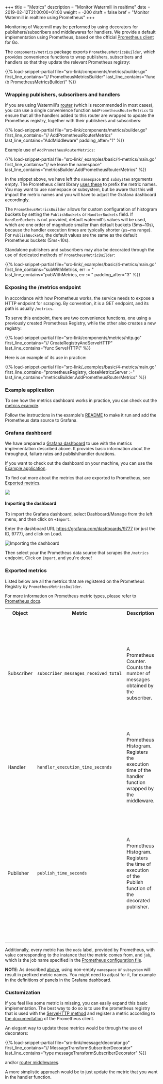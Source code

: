 +++
title = "Metrics"
description = "Monitor Watermill in realtime"
date = 2019-02-12T21:00:00+01:00
weight = -200
draft = false
bref = "Monitor Watermill in realtime using Prometheus"
+++

Monitoring of Watermill may be performed by using decorators for publishers/subscribers and middlewares for handlers. 
We provide a default implementation using Prometheus, based on the official [Prometheus client](https://github.com/prometheus/client_golang) for Go.

The `components/metrics` package exports `PrometheusMetricsBuilder`, which provides convenience functions to wrap publishers, subscribers and handlers so that they update the relevant Prometheus registry:

{{% load-snippet-partial file="src-link/components/metrics/builder.go" first_line_contains="// PrometheusMetricsBuilder" last_line_contains="func (b PrometheusMetricsBuilder)" %}}

### Wrapping publishers, subscribers and handlers

If you are using Watermill's [router](/docs/messages-router) (which is recommended in most cases), you can use a single convenience function `AddPrometheusRouterMetrics` to ensure that all the handlers added to this router are wrapped to update the Prometheus registry, together with their publishers and subscribers:

{{% load-snippet-partial file="src-link/components/metrics/builder.go" first_line_contains="// AddPrometheusRouterMetrics" last_line_contains="AddMiddleware" padding_after="1" %}}

Example use of `AddPrometheusRouterMetrics`:

{{% load-snippet-partial file="src-link/_examples/basic/4-metrics/main.go" first_line_contains="// we leave the namespace" last_line_contains="metricsBuilder.AddPrometheusRouterMetrics" %}}

In the snippet above, we have left the `namespace` and `subsystem` arguments empty. The Prometheus client library [uses these](https://godoc.org/github.com/prometheus/client_golang/prometheus#BuildFQName) to prefix the metric names. You may want to use namespace or subsystem, but be aware that this will impact the metric names and you will have to adjust the Grafana dashboard accordingly.

The `PrometheusMetricsBuilder` allows for custom configuration of histogram buckets by setting the `PublishBuckets` or `HandlerBuckets` field.
If `HandlerBuckets` is not provided, default watermill's values will be used, which are one order of magnitude smaller than default buckets (5ms~10s), because the handler execution times are typically shorter (µs~ms range).
For `PublishBuckets`, the default values are the same as the default Prometheus buckets (5ms~10s).

Standalone publishers and subscribers may also be decorated through the use of dedicated methods of `PrometheusMetricBuilder`:

{{% load-snippet-partial file="src-link/_examples/basic/4-metrics/main.go" first_line_contains="subWithMetrics, err := " last_line_contains="pubWithMetrics, err := " padding_after="3" %}}

### Exposing the /metrics endpoint

In accordance with how Prometheus works, the service needs to expose a HTTP endpoint for scraping. By convention, it is a GET endpoint, and its path is usually `/metrics`.

To serve this endpoint, there are two convenience functions, one using a previously created Prometheus Registry, while the other also creates a new registry:

{{% load-snippet-partial file="src-link/components/metrics/http.go" first_line_contains="// CreateRegistryAndServeHTTP" last_line_contains="func ServeHTTP(" %}}

Here is an example of its use in practice:

{{% load-snippet-partial file="src-link/_examples/basic/4-metrics/main.go" first_line_contains="prometheusRegistry, closeMetricsServer :=" last_line_contains="metricsBuilder.AddPrometheusRouterMetrics" %}}

### Example application

To see how the metrics dashboard works in practice, you can check out the [metrics example](https://github.com/ThreeDotsLabs/watermill/tree/master/_examples/basic/4-metrics). 

Follow the instructions in the example's [README](https://github.com/ThreeDotsLabs/watermill/blob/master/_examples/basic/4-metrics/README.md) to make it run and add the Prometheus data source to Grafana.

### Grafana dashboard

We have prepared a [Grafana dashboard](https://grafana.com/grafana/dashboards/9777-watermill/) to use with the metrics implementation described above. It provides basic information about the throughput, failure rates and publish/handler durations.

If you want to check out the dashboard on your machine, you can use the [Example application](#example-application).

To find out more about the metrics that are exported to Prometheus, see [Exported metrics](#exported-metrics).

<a target="_blank" href="https://threedots.tech/watermill-io/grafana_dashboard.png"><img src="https://threedots.tech/watermill-io/grafana_dashboard_small.png" /></a>

#### Importing the dashboard

To import the Grafana dashboard, select Dashboard/Manage from the left menu, and then click on `+Import`.

Enter the dashboard URL https://grafana.com/dashboards/9777 (or just the ID, 9777), and click on Load.

![Importing the dashboard](https://threedots.tech/watermill-io/grafana_import_dashboard.png)

Then select your the Prometheus data source that scrapes the `/metrics` endpoint. Click on `Import`, and you're done!

### Exported metrics

Listed below are all the metrics that are registered on the Prometheus Registry by `PrometheusMetricsBuilder`.
 
For more information on Prometheus metric types, please refer to [Prometheus docs](https://prometheus.io/docs/concepts/metric_types).
 
<table>
  <tr>
    <th>Object</th>
    <th>Metric</th>
    <th>Description</th>
    <th>Labels/Values</th>
  </tr>
  <tr>
    <td rowspan="3">Subscriber</td>
    <td rowspan="3"><code>subscriber_messages_received_total</code></td>
    <td rowspan="3">A Prometheus Counter.<br>Counts the number of messages obtained by the subscriber.</td>
    <td><code>acked</code> is either "acked" or "nacked".</td>
  </tr>
  <tr>
    <td><code>handler_name</code> is set if the subscriber operates within a handler; "&lt;no handler&gt;" otherwise.</td>
  </tr>
  <tr>
    <td><code>subscriber_name</code> identifies the subscriber. If it implements <code>fmt.Stringer</code>, it is the result of `String()`, <code>package.structName</code> otherwise.</td>
  </tr>
  <tr>
    <td rowspan="2">Handler</td>
    <td rowspan="2"><code>handler_execution_time_seconds</code></td>
    <td rowspan="2">A Prometheus Histogram. <br>Registers the execution time of the handler function wrapped by the middleware.</td>
    <td><code>handler_name</code> is the name of the handler.</td>
  </tr>
  <tr>
    <td><code>success</code> is either "true" or "false", depending on whether the wrapped handler function returned an error or not.</td>
  </tr>
  <tr>
    <td rowspan="3">Publisher</td>
    <td rowspan="3"><code>publish_time_seconds</code></td>
    <td rowspan="3">A Prometheus Histogram.<br>Registers the time of execution of the Publish function of the decorated publisher.</td>
    <td><code>success</code> is either "true" or "false", depending on whether the decorated publisher returned an error or not.</td>
  </tr>
  <tr>
    <td><code>handler_name</code> is set if the publisher operates within a handler; "&lt;no handler&gt;" otherwise.</td>
  </tr>
  <tr>
    <td><code>publisher_name</code> identifies the publisher. If it implements <code>fmt.Stringer</code>, it is the result of `String()`, <code>package.structName</code> otherwise.</td>
  </tr>
</table>

Additionally, every metric has the `node` label, provided by Prometheus, with value corresponding to the instance that the metric comes from, and `job`, which is the job name specified in the [Prometheus configuration file](https://github.com/ThreeDotsLabs/watermill/blob/master/_examples/basic/4-metrics/prometheus.yml).

**NOTE**: As described [above](#wrapping-publishers-subscribers-and-handlers), using non-empty `namespace` or `subsystem` will result in prefixed metric names. You might need to adjust for it, for example in the definitions of panels in the Grafana dashboard.

### Customization

If you feel like some metric is missing, you can easily expand this basic implementation. The best way to do so is to use the prometheus registry that is used with the [ServeHTTP method](#exposing-the-metrics-endpoint) and register a metric according to [the documentation](https://godoc.org/github.com/prometheus/client_golang/prometheus) of the Prometheus client.

An elegant way to update these metrics would be through the use of decorators:

{{% load-snippet-partial file="src-link/message/decorator.go" first_line_contains="// MessageTransformSubscriberDecorator" last_line_contains="type messageTransformSubscriberDecorator" %}}

and/or [router middlewares](/docs/messages-router/#middleware). 

A more simplistic approach would be to just update the metric that you want in the handler function.

